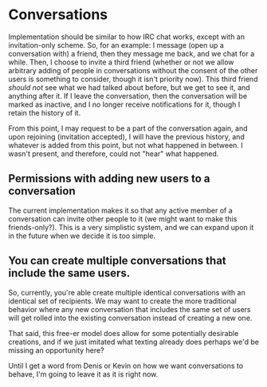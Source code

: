 # Conversations

Implementation should be similar to how IRC chat works, except with an
invitation-only scheme. So, for an example: I message (open up a conversation
with) a friend, then they message me back, and we chat for a while. Then, I
choose to invite a third friend (whether or not we allow arbitrary adding of
people in conversations without the consent of the other users is something to
consider, though it isn't priority now). This third friend *should not* see what
we had talked about before, but we get to see it, and anything after it. If I
leave the conversation, then the conversation will be marked as inactive, and I
no longer receive notifications for it, though I retain the history of it.

From this point, I may request to be a part of the conversation again, and upon
rejoining (invitation accepted), I will have the previous history, and whatever
is added from this point, but not what happened in between. I wasn't present,
and therefore, could not "hear" what happened.


## Permissions with adding new users to a conversation

The current implementation makes it so that any active member of a conversation
can invite other people to it (we might want to make this friends-only?). This
is a very simplistic system, and we can expand upon it in the future when we
decide it is too simple.

## You can create multiple conversations that include the same users.

So, currently, you're able create multiple identical conversations with an
identical set of recipients. We may want to create the more traditional behavior
where any new conversation that includes the same set of users will get rolled
into the existing conversation instead of creating a new one.

That said, this free-er model does allow for some potentially desirable
creations, and if we just imitated what texting already does perhaps we'd be
missing an opportunity here?

Until I get a word from Denis or Kevin on how we want conversations to behave,
I'm going to leave it as it is right now.
